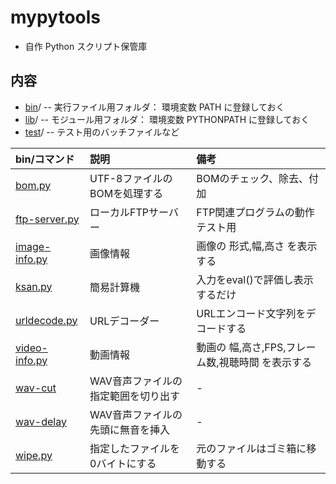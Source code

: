 # mypytools
* 自作 Python スクリプト保管庫

## 内容
* [bin](bin)/ -- 実行ファイル用フォルダ： 環境変数 PATH に登録しておく
* [lib](lib)/ -- モジュール用フォルダ： 環境変数 PYTHONPATH に登録しておく
* [test](test)/ -- テスト用のバッチファイルなど

|bin/コマンド|説明|備考|
|:---|:---|:---|
|[bom.py](bin/bom.py)|UTF-8ファイルのBOMを処理する|BOMのチェック、除去、付加|
|[ftp-server.py](bin/ftp-server.py)|ローカルFTPサーバー|FTP関連プログラムの動作テスト用|
|[image-info.py](bin/image-info.py)|画像情報|画像の 形式,幅,高さ を表示する|
|[ksan.py](bin/ksan.py)|簡易計算機|入力をeval()で評価し表示するだけ|
|[urldecode.py](bin/urldecode.py)|URLデコーダー|URLエンコード文字列をデコードする|
|[video-info.py](bin/video-info.py)|動画情報|動画の 幅,高さ,FPS,フレーム数,視聴時間 を表示する|
|[wav-cut](bin/wav-cut.py)|WAV音声ファイルの指定範囲を切り出す|-|
|[wav-delay](bin/wav-delay.py)|WAV音声ファイルの先頭に無音を挿入|-|
|[wipe.py](bin/wipe.py)|指定したファイルを0バイトにする|元のファイルはゴミ箱に移動する|




